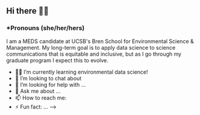 ## Hi there 👋🏽

### *Pronouns (she/her/hers)

I am a MEDS candidate at UCSB's Bren School for Environmental Science & Management. My long-term goal is to apply data science to science communications that is equitable and inclusive, but as I go through my graduate program I expect this to evolve. 


- 🌱👾 I’m currently learning environmental data science!
- 👯 I’m looking to chat about 
- 🤔 I’m looking for help with ...
- 💬 Ask me about ...
- 📫 How to reach me: 
- ⚡ Fun fact: ...
-->
